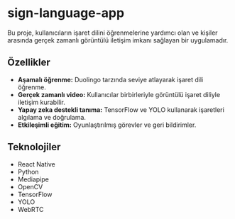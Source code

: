 # sign-language-app

Bu proje, kullanıcıların işaret dilini öğrenmelerine yardımcı olan ve kişiler arasında gerçek zamanlı görüntülü iletişim imkanı sağlayan bir uygulamadır.

## Özellikler
- **Aşamalı öğrenme:** Duolingo tarzında seviye atlayarak işaret dili öğrenme.
- **Gerçek zamanlı video:** Kullanıcılar birbirleriyle görüntülü işaret diliyle iletişim kurabilir.
- **Yapay zeka destekli tanıma:** TensorFlow ve YOLO kullanarak işaretleri algılama ve doğrulama.
- **Etkileşimli eğitim:** Oyunlaştırılmış görevler ve geri bildirimler.

## Teknolojiler
- React Native
- Python
- Mediapipe
- OpenCV
- TensorFlow
- YOLO
- WebRTC
